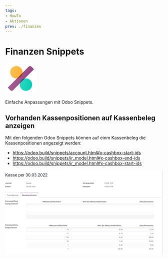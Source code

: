 ```yaml
---
tags:
- HowTo
- Aktionen
prev: ./finanzen
---
```

# Finanzen Snippets
![icons_odoo_account_accountant](assets/icons_odoo_account_accountant.png)

Einfache Anpassungen mit Odoo Snippets.

## Vorhanden Kassenpositionen auf Kassenbeleg anzeigen

Mit den folgenden Odoo Snippets können auf einm Kassenbeleg die Kassenpositionen angezeigt werden:
* <https://odoo.build/snippets/account.html#x-cashbox-start-ids>
* <https://odoo.build/snippets/ir_model.html#x-cashbox-end-ids>
* <https://odoo.build/snippets/ir_model.html#x-cashbox-start-ids>

![](assets/Finanzen%20Snippets%20Kassenpositionen.png)